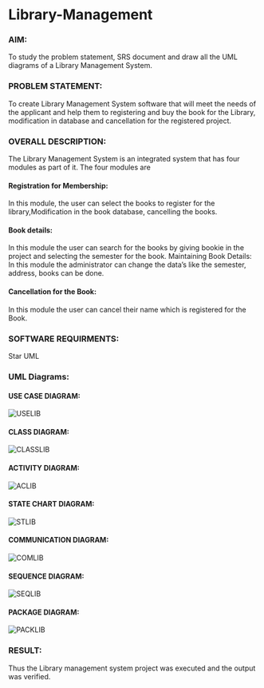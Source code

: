 # Library-Management
### AIM:
To study the problem statement, SRS document and draw all the UML diagrams of a Library Management System.
### PROBLEM STATEMENT:
To create Library Management System software that will meet the needs of the applicant
and help them to registering and buy the book for the Library, modification in database and
cancellation for the registered project.
### OVERALL DESCRIPTION:
The Library Management System is an integrated system that has four modules as part of
it. The four modules are
#### Registration for Membership:
In this module, the user can select the books to register for the library,Modification in the book
database, cancelling the books.
#### Book details:
In this module the user can search for the books by giving bookie in the project and selecting
the semester for the book.
Maintaining Book Details:
In this module the administrator can change the data’s like the semester, address, books can be
done.
#### Cancellation for the Book:
In this module the user can cancel their name which is registered for the Book.
### SOFTWARE REQUIRMENTS:
Star UML
### UML Diagrams:
#### USE CASE DIAGRAM:
![USELIB](https://github.com/Boobeshkrishna/Library-Management/assets/141472052/aea6d868-7fbe-439d-8dd9-5e084addcd17)

#### CLASS DIAGRAM:
![CLASSLIB](https://github.com/Boobeshkrishna/Library-Management/assets/141472052/55786183-7819-4e66-83f1-89927b7590a1)

#### ACTIVITY DIAGRAM:
![ACLIB](https://github.com/Boobeshkrishna/Library-Management/assets/141472052/8986b764-07a7-46fe-80ba-9699c7e43e7d)

#### STATE CHART DIAGRAM:
![STLIB](https://github.com/Boobeshkrishna/Library-Management/assets/141472052/1d147010-1656-4e54-8174-bac3df65c779)

#### COMMUNICATION DIAGRAM:
![COMLIB](https://github.com/Boobeshkrishna/Library-Management/assets/141472052/168da7d7-35db-4dcb-b1bb-87c70a3ebe51)

#### SEQUENCE DIAGRAM:
![SEQLIB](https://github.com/Boobeshkrishna/Library-Management/assets/141472052/a29328f7-ee9c-46f5-92c6-633f8cc5bd00)

#### PACKAGE DIAGRAM:
![PACKLIB](https://github.com/Boobeshkrishna/Library-Management/assets/141472052/dc6324c3-3425-4ce2-bf0e-7bdc359c4986)


### RESULT:
Thus the Library management system project was executed and the output was verified.
